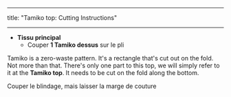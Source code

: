 - - -
title: "Tamiko top: Cutting Instructions"
- - -

- **Tissu principal**
  - Couper **1 Tamiko dessus** sur le pli

Tamiko is a zero-waste pattern. It's a rectangle that's cut out on the fold. Not more than that. There's only one part to this top, we will simply refer to it at the **Tamiko top**. It needs to be cut on the fold along the bottom.

<Note>

Couper le blindage, mais laisser la marge de couture

</Note>
